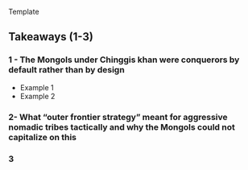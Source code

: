 Template
## Takeaways (1-3)

### 1 - The Mongols under Chinggis khan were conquerors by default rather than by design
- Example 1
- Example 2
### 2- What “outer frontier strategy” meant for aggressive nomadic tribes tactically and why the Mongols could not capitalize on this  

### 3 
